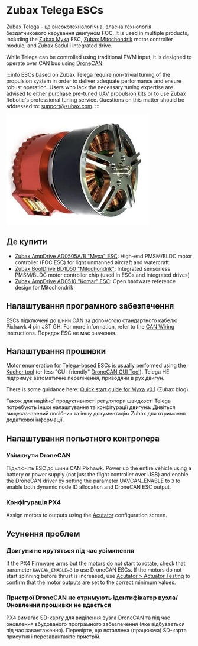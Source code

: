 # Zubax Telega ESCs

Zubax Telega - це високотехнологічна, власна технологія бездатчикового керування двигуном FOC.
It is used in multiple products, including the [Zubax Myxa](https://shop.zubax.com/products/zubax-myxa) ESC, [Zubax Mitochondrik](https://shop.zubax.com/products/mitochondrik) motor controller module, and Zubax Sadulli integrated drive.

While Telega can be controlled using traditional PWM input, it is designed to operate over CAN bus using [DroneCAN](index.md).

:::info
ESCs based on Zubax Telega require non-trivial tuning of the propulsion system in order to deliver adequate performance and ensure robust operation.
Users who lack the necessary tuning expertise are advised to either [purchase pre-tuned UAV propulsion kits](https://zubax.com/products#electric-drives) or to use Zubax Robotic's professional tuning service.
Questions on this matter should be addressed to: [support@zubax.com](mailto:support@zubax.com).
:::

![Sadulli - Top](../../assets/peripherals/esc_usavcan_zubax_sadulli/sadulli_top.jpg)

## Де купити

- [Zubax AmpDrive AD0505A/B "Myxa" ESC](https://shop.zubax.com/products/zubax-myxa): High-end PMSM/BLDC motor controller (FOC ESC) for light unmanned aircraft and watercraft.
- [Zubax BoolDrive BD1D50 "Mitochondrik"](https://shop.zubax.com/products/mitochondrik): Integrated sensorless PMSM/BLDC motor controller chip (used in ESCs and integrated drives)
- [Zubax AmpDrive AD0510 "Komar" ESC](https://shop.zubax.com/products/zubax-ad0510-komar-esc): Open hardware reference design for Mitochondrik

## Налаштування програмного забезпечення

ESCs підключені до шини CAN за допомогою стандартного кабелю Pixhawk 4 pin JST GH.
For more information, refer to the [CAN Wiring](../can/index.md#wiring) instructions. Порядок ESC не має значення.

## Налаштування прошивки

Motor enumeration for [Telega-based ESCs](https://telega.zubax.com/) is usually performed using the [Kucher tool](https://files.zubax.com/products/com.zubax.kucher/) (or less "GUI-friendly" [DroneCAN GUI Tool](https://dronecan.github.io/GUI_Tool/Overview/)).
Telega НЕ підтримує автоматичне перелічення, приводячи в рух двигун.

There is some guidance here: [Quick start guide for Myxa v0.1](https://forum.zubax.com/t/quick-start-guide-for-myxa/911) (Zubax blog).

Також для надійної продуктивності регулятори швидкості Telega потребують іншої налаштування та конфігурації двигуна. Дивіться вищезазначений посібник та іншу документацію Zubax для отримання додаткової інформації.

## Налаштування польотного контролера

### Увімкнути DroneCAN

Підключіть ESC до шини CAN Pixhawk. Power up the entire vehicle using a battery or power supply (not just the flight controller over USB) and enable the DroneCAN driver by setting the parameter [UAVCAN_ENABLE](../advanced_config/parameter_reference.md#UAVCAN_ENABLE) to `3` to enable both dynamic node ID allocation and DroneCAN ESC output.

### Конфігурація PX4

Assign motors to outputs using the [Acutator](../config/actuators.md#actuator-testing) configuration screen.

## Усунення проблем

### Двигуни не крутяться під час увімкнення

If the PX4 Firmware arms but the motors do not start to rotate, check that parameter `UAVCAN_ENABLE=3` to use DroneCAN ESCs.
If the motors do not start spinning before thrust is increased, use [Acutator > Actuator Testing](../config/actuators.md#actuator-testing) to confirm that the motor outputs are set to the correct minimum values.

### Пристрої DroneCAN не отримують ідентифікатор вузла/Оновлення прошивки не вдається

PX4 вимагає SD-карту для виділення вузла DroneCAN та під час оновлення вбудованого програмного забезпечення (яке відбувається під час завантаження).
Перевірте, що вставлена (працююча) SD-карта присутня і перезавантажте пристрій.
